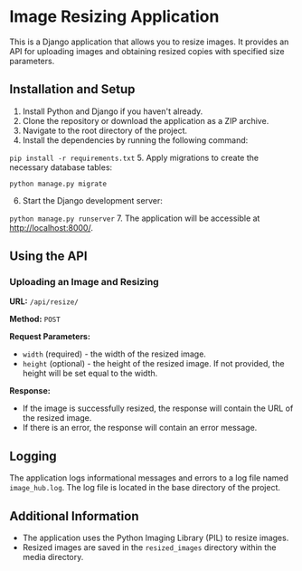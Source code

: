 # Image Resizing Application

This is a Django application that allows you to resize images. It provides an API for uploading images and obtaining resized copies with specified size parameters.

## Installation and Setup

1. Install Python and Django if you haven't already.
2. Clone the repository or download the application as a ZIP archive.
3. Navigate to the root directory of the project.
4. Install the dependencies by running the following command:

`pip install -r requirements.txt`
5. Apply migrations to create the necessary database tables:

`python manage.py migrate`

6. Start the Django development server:

`python manage.py runserver`
7. The application will be accessible at 
[http://localhost:8000/](http://localhost:8000/).

## Using the API

### Uploading an Image and Resizing

**URL:** `/api/resize/`

**Method:** `POST`

**Request Parameters:**
- `width` (required) - the width of the resized image.
- `height` (optional) - the height of the resized image. If not provided, the height will be set equal to the width.

**Response:**
- If the image is successfully resized, the response will contain the URL of the resized image.
- If there is an error, the response will contain an error message.

## Logging

The application logs informational messages and errors to a log file named `image_hub.log`. The log file is located in the base directory of the project.

## Additional Information

- The application uses the Python Imaging Library (PIL) to resize images.
- Resized images are saved in the `resized_images` directory within the media directory.
